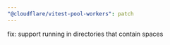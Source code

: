 ```yaml
---
"@cloudflare/vitest-pool-workers": patch
---
```


fix: support running in directories that contain spaces
